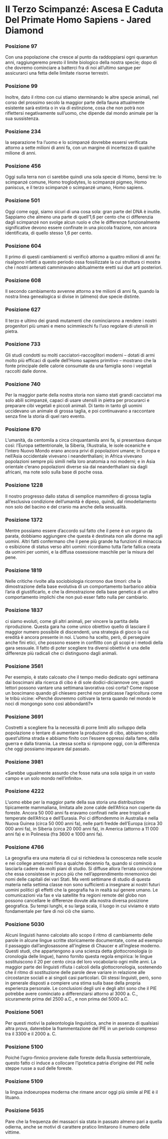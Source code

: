 # Il Terzo Scimpanzé: Ascesa E Caduta Del Primate Homo Sapiens - Jared Diamond
### Posizione 97
Con una popolazione che cresce al punto da raddoppiarsi ogni quarantun anni, raggiungeremo presto il limite biologico della nostra specie; dopo di che dovremo cominciare a batterci fra di noi all’ultimo sangue per assicurarci una fetta delle limitate risorse terrestri.

### Posizione 99
Inoltre, dato il ritmo con cui stiamo sterminando le altre specie animali, nel corso del prossimo secolo la maggior parte della fauna attualmente esistente sarà estinta o in via di estinzione, cosa che non potrà non riflettersi negativamente sull’uomo, che dipende dal mondo animale per la sua sussistenza.

### Posizione 234
la separazione fra l’uomo e lo scimpanzé dovrebbe essersi verificata attorno a sette milioni di anni fa, con un margine di incertezza di qualche milione di anni.

### Posizione 456
Oggi sulla terra non ci sarebbe quindi una sola specie di Homo, bensì tre: lo scimpanzé comune, Homo troglodytes, lo scimpanzé pigmeo, Homo paniscus, e il terzo scimpanzé o scimpanzé umano, Homo sapiens.

### Posizione 501
Oggi come oggi, siamo sicuri di una cosa sola: gran parte del DNA è inutile. Sappiamo che almeno una parte di quell’1,6 per cento che ci differenzia dagli scimpanzé non svolge alcun ruolo e che le differenze funzionalmente significative devono essere confinate in una piccola frazione, non ancora identificata, di quello stesso 1,6 per cento.

### Posizione 604
Il primo di questi cambiamenti si verificò attorno a quattro milioni di anni fa: risalgono infatti a questo periodo ossa fossilizzate la cui struttura ci mostra che i nostri antenati camminavano abitualmente eretti sui due arti posteriori.

### Posizione 608
Il secondo cambiamento avvenne attorno a tre milioni di anni fa, quando la nostra linea genealogica si divise in (almeno) due specie distinte.

### Posizione 627
Il terzo e ultimo dei grandi mutamenti che cominciarono a rendere i nostri progenitori più umani e meno scimmieschi fu l’uso regolare di utensili in pietra.

### Posizione 733
Gli studi condotti su molti cacciatori-raccoglitori moderni – dotati di armi molto più efficaci di quelle dell’Homo sapiens primitivo – mostrano che la fonte principale delle calorie consumate da una famiglia sono i vegetali raccolti dalle donne.

### Posizione 740
Per la maggior parte della nostra storia non siamo stati grandi cacciatori ma solo abili scimpanzé, capaci di usare utensili in pietra per procurarci e preparare cibi vegetali e piccoli animali. Di tanto in tanto gli uomini uccidevano un animale di grossa taglia, e poi continuavano a raccontare senza fine la storia di quel raro evento.

### Posizione 870
L’umanità, da centomila a circa cinquantamila anni fa, si presentava dunque così: l’Europa settentrionale, la Siberia, l’Australia, le isole oceaniche e l’intero Nuovo Mondo erano ancora privi di popolazioni umane; in Europa e nell’Asia occidentale vivevano i neanderthaliani; in Africa vivevano popolazioni sempre più simili nella loro anatomia a noi moderni; e in Asia orientale c’erano popolazioni diverse sia dai neanderthaliani sia dagli africani, ma note solo sulla base di poche ossa.

### Posizione 1228
Il nostro progresso dallo status di semplice mammifero di grossa taglia all’esclusiva condizione dell’umanità è dipeso, quindi, dal rimodellamento non solo del bacino e del cranio ma anche della sessualità.

### Posizione 1372
Mentre possiamo essere d’accordo sul fatto che il pene è un organo da parata, dobbiamo aggiungere che questa è destinata non alle donne ma agli uomini. Altri fatti confermano che il pene più grande ha funzioni di minaccia o esibizione di status verso altri uomini: ricordiamo tutta l’arte fallica creata da uomini per uomini, e la diffusa ossessione maschile per la misura del pene.

### Posizione 1819
Nelle critiche rivolte alla sociobiologia ricorrono due timori: che la dimostrazione della base evolutiva di un comportamento barbarico abbia l’aria di giustificarlo, e che la dimostrazione della base genetica di un altro comportamento implichi che non può esser fatto nulla per cambiarlo.

### Posizione 1837
ci siamo evoluti, come gli altri animali, per vincere la partita della riproduzione. Questa gara ha come unico obiettivo quello di lasciare il maggior numero possibile di discendenti, una strategia di gioco la cui eredità è ancora presente in noi. L’uomo ha scelto, però, di perseguire anche fini etici, che possono essere in conflitto con gli scopi e i metodi della gara sessuale. Il fatto di poter scegliere tra diversi obiettivi è una delle differenze più radicali che ci distinguono dagli animali.

### Posizione 3561
Per esempio, è stato calcoato che il tempo medio dedicato ogni settimana dai boscimani alla ricerca di cibo è di sole dodici-diciannove ore; quanti lettori possono vantare una settimana lavorativa così corta? Come rispose un boscimano quando gli chiesero perché non praticasse l’agricoltura come le tribù vicine: «Perché dovremmo coltivare la terra quando nel mondo le noci di mongongo sono così abbondanti?»

### Posizione 3691
Costretti a scegliere fra la necessità di porre limiti allo sviluppo della popolazione o tentare di aumentare la produzione di cibo, abbiamo scelto quest’ultima strada e abbiamo finito con l’essere oppressi dalla fame, dalla guerra e dalla tirannia. La stessa scelta si ripropone oggi, con la differenza che oggi possiamo imparare dal passato.

### Posizione 3981
«Sarebbe ugualmente assurdo che fosse nata una sola spiga in un vasto campo e un solo mondo nell’infinito».

### Posizione 4222
L’uomo ebbe per la maggior parte della sua storia una distribuzione tipicamente mammaliana, limitata alle zone calde dell’Africa non coperte da foreste. Ancora 50 000 anni fa eravamo confinati nelle aree tropicali e temperate dell’Africa e dell’Eurasia. Poi ci diffondemmo in Australia e nella Nuova Guinea (circa 50 000 anni fa), nelle parti fredde dell’Europa (circa 30 000 anni fa), in Siberia (circa 20 000 anni fa), in America (attorno a 11 000 anni fa) e in Polinesia (fra 3600 e 1000 anni fa).

### Posizione 4766
La geografia era una materia di cui si richiedeva la conoscenza nelle scuole e nei college americani fino a qualche decennio fa, quando si cominciò a lasciarla cadere da molti piani di studio. Si diffuse allora l’errata convinzione che essa consistesse in poco più che nell’apprendimento mnemonico dei nomi delle capitali dei vari Stati. Ma venti settimane di studio di questa materia nella settima classe non sono sufficienti a insegnare ai nostri futuri uomini politici gli effetti che la geografia ha in realtà sul genere umano. Le comunicazioni via fax e via satellite fra regioni remote del globo non possono cancellare le differenze dovute alla nostra diversa posizione geografica. Su tempi lunghi, e su larga scala, il luogo in cui viviamo è stato fondamentale per fare di noi ciò che siamo.

### Posizione 5030
Alcuni linguisti hanno calcolato allo scopo il ritmo di cambiamento delle parole in alcune lingue scritte storicamente documentate, come ad esempio il passaggio dall’anglosassone all’inglese di Chaucer e all’inglese moderno. Questi studi, che appartengono a una scienza detta glottocronologia (o cronologia delle lingue), hanno fornito questa regola empirica: le lingue sostituiscono il 20 per cento circa del loro vocabolario ogni mille anni. La maggior parte dei linguisti rifiuta i calcoli della glottocronologia, sostenendo che il ritmo di sostituzione delle parole deve variare in relazione alle circostanze sociali e ai singoli casi particolari. Gli stessi linguisti, però, sono in generale disposti a compiere una stima sulla base della propria esperienza personale. Le conclusioni degli uni e degli altri sono che il PIE potrebbe avere cominciato a differenziarsi attorno al 3000 a. C., sicuramente prima del 2500 a.C., e non prima del 5000 a.C.

### Posizione 5061
Per questi motivi la paleontologia linguistica, anche in assenza di qualsiasi altra prova, daterebbe la frammentazione del PIE in un periodo compreso tra il 3300 e il 2000 a. C.

### Posizione 5100
Poiché l’ugro-finnico proviene dalle foreste della Russia settentrionale, questo fatto ci induce a collocare l’ipotetica patria d’origine del PIE nelle steppe russe a sud delle foreste.

### Posizione 5109
la lingua indoeuropea moderna che rimane ancor oggi più simile al PIE è il lituano.

### Posizione 5635
Pare che la frequenza dei massacri sia stata in passato almeno pari a quella odierna, anche se motivi di carattere pratico limitarono il numero delle vittime.

